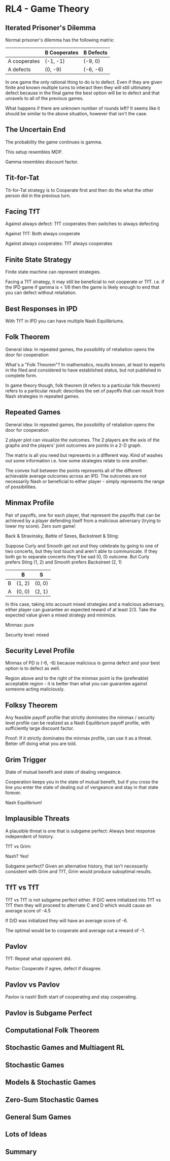 # RL4 - Game Theory

## Iterated Prisoner's Dilemma

Normal prisoner's dilemma has the following matrix:

|                | B Cooperates     | B Defects  | 
| -------------- | ---------------- | ---------- |
| A cooperates   | (-1, -1)         | (-9, 0)    |
| A defects      | (0, -9)          | (-6, -6)   |

In one game the only rational thing to do is to defect. Even if they are given finite and known multiple turns to interact then they will still ultimately defect because in the final game the best option will be to defect and that unravels to all of the previous games. 

What happens if there are unknown number of rounds left? It seems like it should be similar to the above situation, however that isn't the case.

## The Uncertain End

The probability the game continues is gamma.

This setup resembles MDP.

Gamma resembles discount factor.

## Tit-for-Tat

Tit-for-Tat strategy is to Cooperate first and then do the what the other person did in the previous turn.

## Facing TfT

Against always defect: TfT cooperates then switches to always defecting

Against TfT: Both always cooperate

Against always cooperates: TfT always cooperates

## Finite State Strategy

Finite state machine can represent strategies.

Facing a TfT strategy, it may still be beneficial to not cooperate or TfT. i.e. if the IPD game if gamma is < 1/6 then the game is likely enough to end that you can defect without retaliation.

## Best Responses in IPD

With TfT in IPD you can have multiple Nash Equilibriums.

## Folk Theorem

General idea: In repeated games, the possibility of retaliation opens the door for cooperation

What's a "Folk Theorem"? In mathematics, results known, at least to experts in the filed and considered to have established status, but not published in complete form.

In game theory though, folk theorem (it refers to a particular folk theorem) refers to a particular result: describes the set of payoffs that can result from Nash strategies in repeated games.

## Repeated Games

General idea: In repeated games, the possibility of retaliation opens the door for cooperation

2 player plot can visualize the outcomes. The 2 players are the axis of the graphs and the players' joint outcomes are points in a 2-D graph.

The matrix is all you need but represents in a different way. Kind of washes out some information i.e. how some strategies relate to one another.

The convex hull between the points represents all of the different achievable average outcomes across an IPD. The outcomes are not necessarily Nash or beneficial to either player - simply represents the range of possibilities.

## Minmax Profile

Pair of payoffs, one for each player, that represent the payoffs that can be achieved by a player defending itself from a malicious adversary (trying to lower my score). Zero sum game!

Back & Stravinsky, Battle of Sexes, Backstreet & Sting:

Suppose Curly and Smooth get out and they celebrate by going to one of two concerts, but they lost touch and aren't able to communicate. If they both go to separate concerts they'll be sad (0, 0) outcome. But Curly prefers Sting (1, 2) and Smooth prefers Backstreet (2, 1)

|    | B                | S          | 
| -- | ---------------- | ---------- |
| B  | (1, 2)           | (0, 0)     |
| A  | (0, 0)           | (2, 1)     |

In this case, taking into account mixed strategies and a malicious adversary, either player can guarantee an expected reward of at least 2/3. Take the expected value given a mixed strategy and minimize.

Minmax: pure

Security level: mixed

## Security Level Profile

Minmax of PD is (-6, -6) because malicious is gonna defect and your best option is to defect as well.

Region above and to the right of the minmax point is the (preferable) acceptable region - it is better than what you can guarantee against someone acting maliciously.

## Folksy Theorem

Any feasible payoff profile that strictly dominates the minmax / security level profile can be realized as a Nash Equilibrium payoff profile, with sufficiently large discount factor.

Proof: If it strictly dominates the minmax profile, can use it as a threat. Better off doing what you are told.

## Grim Trigger

State of mutual benefit and state of dealing vengeance.

Cooperation keeps you in the state of mutual benefit, but if you cross the line you enter the state of dealing out of vengeance and stay in that state forever.

Nash Equilibrium!

## Implausible Threats

A plausible threat is one that is subgame perfect: Always best response independent of history.

TfT vs Grim:

Nash? Yes!

Subgame perfect? Given an alternative history, that isn't necessarily consistent with Grim and TfT, Grim would produce suboptimal results.

## TfT vs TfT

TfT vs TfT is not subgame perfect either. If D/C were initialized into TfT vs TfT then they will proceed to alternate C and D which would cause an average score of -4.5

If D/D was initialized they will have an average score of -6.

The optimal would be to cooperate and average out a reward of -1.

## Pavlov

TfT: Repeat what opponent did.

Pavlov: Cooperate if agree, defect if disagree.

## Pavlov vs Pavlov

Pavlov is nash! Both start of cooperating and stay cooperating.

## Pavlov is Subgame Perfect



## Computational Folk Theorem



## Stochastic Games and Multiagent  RL



## Stochastic Games



## Models & Stochastic Games



## Zero-Sum Stochastic Games



## General Sum Games



## Lots of Ideas



## Summary




